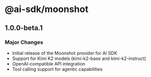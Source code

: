 # @ai-sdk/moonshot

## 1.0.0-beta.1

### Major Changes

- Initial release of the Moonshot provider for AI SDK
- Support for Kimi K2 models (kimi-k2-base and kimi-k2-instruct)
- OpenAI-compatible API integration
- Tool calling support for agentic capabilities
